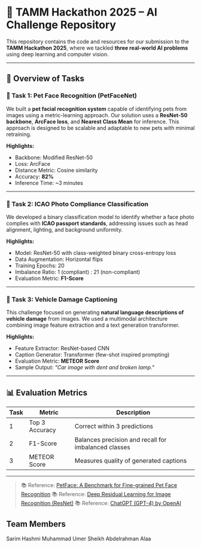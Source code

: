 # 🚀 TAMM Hackathon 2025 – AI Challenge Repository

This repository contains the code and resources for our submission to the **TAMM Hackathon 2025**, where we tackled **three real-world AI problems** using deep learning and computer vision.

---

## 🧠 Overview of Tasks

### 🔹 Task 1: Pet Face Recognition (PetFaceNet)
We built a **pet facial recognition system** capable of identifying pets from images using a metric-learning approach. Our solution uses a **ResNet-50 backbone**, **ArcFace loss**, and **Nearest Class Mean** for inference. This approach is designed to be scalable and adaptable to new pets with minimal retraining.

**Highlights:**
- Backbone: Modified ResNet-50
- Loss: ArcFace
- Distance Metric: Cosine similarity
- Accuracy: **82%**
- Inference Time: ~3 minutes


---

### 🔹 Task 2: ICAO Photo Compliance Classification
We developed a binary classification model to identify whether a face photo complies with **ICAO passport standards**, addressing issues such as head alignment, lighting, and background uniformity.

**Highlights:**
- Model: ResNet-50 with class-weighted binary cross-entropy loss
- Data Augmentation: Horizontal flips
- Training Epochs: 20
- Imbalance Ratio: 1 (compliant) : 21 (non-compliant)
- Evaluation Metric: **F1-Score**


---

### 🔹 Task 3: Vehicle Damage Captioning
This challenge focused on generating **natural language descriptions of vehicle damage** from images. We used a multimodal architecture combining image feature extraction and a text generation transformer.

**Highlights:**
- Feature Extractor: ResNet-based CNN
- Caption Generator: Transformer (few-shot inspired prompting)
- Evaluation Metric: **METEOR Score**
- Sample Output: _"Car image with dent and broken lamp."_


---

## 📊 Evaluation Metrics

| Task | Metric         | Description                                     |
|------|----------------|-------------------------------------------------|
| 1    | Top 3 Accuracy | Correct within 3 predictions                    |
| 2    | F1-Score       | Balances precision and recall for imbalanced classes |
| 3    | METEOR Score   | Measures quality of generated captions         |

---


> 📚 Reference: [PetFace: A Benchmark for Fine-grained Pet Face Recognition](https://arxiv.org/abs/2007.11630)
> 📚 Reference: [Deep Residual Learning for Image Recognition (ResNet)](https://arxiv.org/abs/1512.03385)
> 📚 Reference: [ChatGPT (GPT-4) by OpenAI](https://openai.com/research/gpt-4)

## Team Members
Sarim Hashmi
Muhammad Umer Sheikh
Abdelrahman
Alaa

